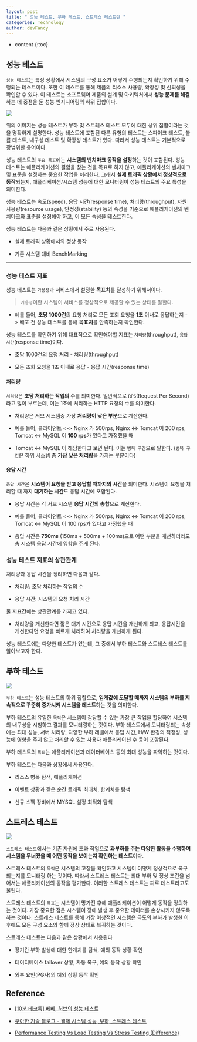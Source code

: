 ```yaml
---
layout: post
title: " 성능 테스트, 부하 테스트, 스트레스 테스트란 "
categories: Technology
author: devFancy
---
```

* content
{:toc}

## 성능 테스트

`성능 테스트`는 특정 상황에서 시스템의 구성 요소가 어떻게 수행되는지 확인하기 위해 수행되는 테스트이다.
또한 이 테스트를 통해 제품의 리소스 사용량, 확장성 및 신뢰성을 확인할 수 있다.
이 테스트는 소프트웨어 제품의 설계 및 아키텍처에서 **성능 문제를 해결**하는 데 중점을 둔 성능 엔지니어링의 하위 집합이다.

![](/assets/img/technology/Technology-Performance-Testing-1.png)

위의 이미지는 성능 테스트가 부하 및 스트레스 테스트 모두에 대한 상위 집합이라는 것을 명확하게 설명한다.
성능 테스트에 포함된 다른 유형의 테스트는 스파이크 테스트, 볼륨 테스트, 내구성 테스트 및 확장성 테스트가 있다.
따라서 성능 테스트는 기본적으로 광범위한 용어이다.

성능 테스트의 `주요 목표`에는 **시스템의 벤치마크 동작을 설정**하는 것이 포함된다.
성능 테스트는 애플리케이션의 결함을 찾는 것을 목표로 하지 않고, 애플리케이션의 벤치마크 및 표준을 설정하는 중요한 작업을 처리한다.
그래서 **실제 트래픽 상황에서 정상적으로 동작**되는지, 애플리케이션/시스템 성능에 대한 모니터링이 성능 테스트의 주요 특성을 의미한다.

성능 테스트는 속도(speed), 응답 시간(response time), 처리량(throughput), 자원 사용량(resource usage), 안정성(stability) 등의 속성을 기준으로 애플리케이션의 벤치마크와 표준을 설정해야 하고, 이 모든 속성을 테스트한다.

성능 테스트는 다음과 같은 상황에서 주로 사용된다.

* 실제 트래픽 상황에서의 정상 동작

* 기존 시스템 대비 BenchMarking


---

### 성능 테스트 지표

성능 테스트는 `가용성`과 서비스에서 설정한 **목표치**를 달성하기 위해서이다.

> `가용성`이란 시스템이 서비스를 정상적으로 제공할 수 있는 상태를 말한다.

* 예를 들어, **초당 1000건**의 요청 처리로 모든 조회 요청을 **1초** 이내로 응답하는지 -> 배포 전 성능 테스트를 통해 **목표치**를 만족하는지 확인한다.

성능 테스트를 확인하기 위해 대표적으로 확인해야할 지표는 `처리량`(throughput), `응답 시간`(response time)이다.

* 초당 1000건의 요청 처리 - 처리량(throughput)

* 모든 조회 요청을 1초 이내로 응답 - 응답 시간(response time)

#### 처리량

`처리량`은 **초당 처리하는 작업의 수**를 의미한다. 일반적으로 `RPS`(Request Per Second)라고 많이 부르는데, 이는 1초에 처리하는 HTTP 요청의 수를 의미한다.

* 처리량은 서브 시스템중 가장 **처리량이 낮은 부분**으로 계산한다.

* 예를 들어, 클라이언트 <-> Nginx 가 500rps, Nginx <-> Tomcat 이 200 rps, Tomcat <-> MySQL 이 **100 rps**가 있다고 가정했을 때

* Tomcat <-> MySQL 이 해당한다고 보면 된다. 이는 `병목 구간`으로 말한다. (`병목 구간`은 하위 시스템 중 **가장 낮은 처리량**을 가지는 부분이다)

#### 응답 시간

`응답 시간`은 **시스템이 요청을 받고 응답할 때까지의 시간**을 의미한다.
시스템이 요청을 처리할 때 까지 **대기하는 시간**도 응답 시간에 포함된다.

* 응답 시간은 각 서브 시스템 **응답 시간의 총합**으로 계산한다.

* 예를 들어, 클라이언트 <-> Nginx 가 500rps, Nginx <-> Tomcat 이 200 rps, Tomcat <-> MySQL 이 100 rps가 있다고 가정했을 때

* 응답 시간은 **750ms** (150ms + 500ms + 100ms)으로 어떤 부분을 개선하더라도 총 시스템 응답 시간에 영향을 주게 된다.

### 성능 테스트 지표의 상관관계

처리량과 응답 시간을 정리하면 다음과 같다.

* 처리량: 초당 처리하는 작업의 수

* 응답 시간: 시스템의 요청 처리 시간

둘 지표간에는 상관관계를 가지고 있다.

* 처리량을 개선한다면 짧은 대기 시간으로 응답 시간을 개선하게 되고, 응답시간을 개선한다면 요청을 빠르게 처리하여 처리량을 개선하게 된다.

성능 테스트에는 다양한 테스트가 있는데, 그 중에서 부하 테스트와 스트레스 테스트를 알아보고자 한다.

## 부하 테스트

![](/assets/img/technology/Technology-Performance-Testing-2.png)

`부하 테스트`는 성능 테스트의 하위 집합으로, **임계값에 도달할 때까지 시스템의 부하를 지속적으로 꾸준히 증가시켜 시스템을 테스트**하는 것을 의미한다.

부하 테스트의 유일한 `목적`은 시스템이 감당할 수 있는 가장 큰 작업을 할당하여 시스템의 내구성을 시험하고 결과를 모니터링하는 것이다.
부하 테스트에서 모니터링되는 속성에는 최대 성능, 서버 처리량, 다양한 부하 레벨에서 응답 시간, H/W 환경의 적정성, 성능에 영향을 주지 않고 처리할 수 있는 사용자 애플리케이션 수 등이 포함된다.

부하 테스트의 `목표`는 애플리케이션과 데이터베이스 등의 최대 성능을 파악하는 것이다.

부하 테스트는 다음과 상황에서 사용된다.

* 리소스 병목 탐색, 애플리케이션

* 이벤트 상황과 같은 순간 트래픽 최대치, 한계치를 탐색

* 신규 스펙 장비에서 MYSQL 설정 최적화 탐색

## 스트레스 테스트

![](/assets/img/technology/Technology-Performance-Testing-3.png)

`스트레스 테스트`에서는 기존 자원에 초과 작업으로 **과부하를 주는 다양한 활동을 수행하며 시스템을 무너졌을 때 어떤 동작을 보이는지 확인하는 테스트**이다.

스트레스 테스트의 `목적`은 시스템의 고장을 확인하고 시스템이 어떻게 정상적으로 복구되는지를 모니터링 하는 것이다.
따라서 스트레스 테스트는 최대 부하 및 정상 조건을 넘어서는 애플리케이션의 동작을 평가한다. 이러한 스트레스 테스트는 피로 테스트라고도 불린다.

스트레스 테스트의 `목표`는 시스템이 망가진 후에 애플리케이션이 어떻게 동작을 정의하는 것이다.
가장 중요한 점은 시스템이 장애 발생 후 중요한 데이터를 손상시키지 않도록 하는 것이다. 
스트레스 테스트를 통해 가장 이상적인 시스템은 극도의 부하가 발생한 이후에도 모든 구성 요소와 함께 정상 상태로 복귀하는 것이다.

스트레스 테스트는 다음과 같은 상황에서 사용된다

* 장기간 부하 발생에 대한 한계치를 탐색, 예외 동작 상황 확인

* 데이터베이스 failover 상황, 자동 복구, 예외 동작 상황 확인

* 외부 요인(PG사)의 예외 상황 동작 확인

## Reference

* [[10분 테코톡] 베베, 허브의 성능 테스트](https://www.youtube.com/watch?v=3cTn53dtzJI&ab_channel=%EC%9A%B0%EC%95%84%ED%95%9C%ED%85%8C%ED%81%AC)

* [우아한 기술 블로그 - 결제 시스템 성능, 부하, 스트레스 테스트](https://techblog.woowahan.com/2572/)

* [Performance Testing Vs Load Testing Vs Stress Testing (Difference)](https://www.softwaretestinghelp.com/what-is-performance-testing-load-testing-stress-testing/)